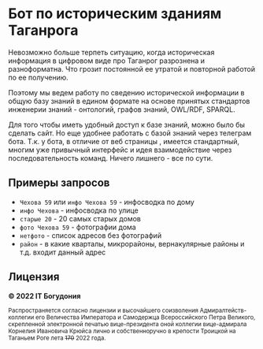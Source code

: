 # Бот по историческим зданиям Таганрога

Невозможно больше терпеть ситуацию, когда историческая информация в цифровом виде про Таганрог разрознена и разноформатна. Что грозит постоянной ее утратой и повторной работой по ее получению.

Поэтому мы ведем работу по сведению исторической информации в общую базу знаний в едином формате на основе принятых стандартов инженерии знаний - онтологий, графов знаний, OWL/RDF, SPARQL.

Для того чтобы иметь удобный доступ к базе знаний, можно было бы сделать сайт. Но еще удобнее работать с базой знаний через телеграм бота. Т.к. у бота, в отличие от веб страницы , имеется стандартный, многим уже привычный интерфейс и идея взаимодействие через последовательность команд. Ничего лишнего - все по сути.

## Примеры запросов

- `Чехова 59` или `инфо Чехова 59` - инфосводка по дому
- `инфо Чехова` - инфосводка по улице
- `старые 20` - 20 самых старых домов
- `фото Чехова 59` - фотографии дома
- `нетфото` - список адресов без фотографий
- `район` - в какие кварталы, микрорайоны, вернакулярные районы и т.д. входит данный адрес

## Лицензия

**© 2022 IT Богудония**

<small>Распространяется согласно лицензии и высочайшего соизволения Адмиралтейств-коллегии его Величества Императора и Самодержца Всероссийского Петра Великого, скрепленной электронной печатью вице-президента оной коллегии вице-адмирала Корнелия Ивановича Крюйса лично и собственноручно в крепости Троицкой на Таганьем Роге лета <s>170</s> 2022 года.</small>
